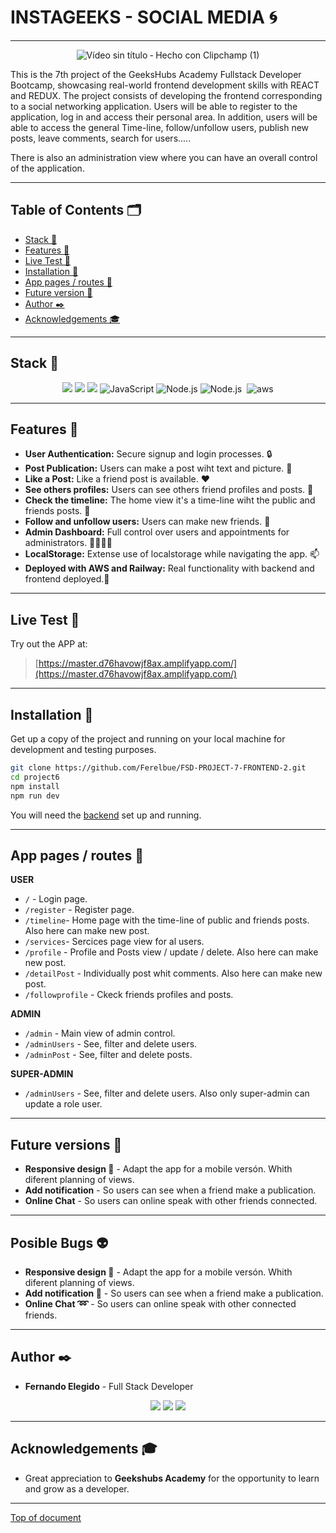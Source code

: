 # INSTAGEEKS - SOCIAL MEDIA :cyclone:
---
<div align="center">

![Vídeo sin título ‐ Hecho con Clipchamp (1)](https://github.com/Ferelbue/FSD-PROJECT-7-FRONTEND-2/assets/154675938/d144f3a0-ac7c-48af-87d9-eaefb9646e90)

 </div>

This is the 7th project of the GeeksHubs Academy Fullstack Developer Bootcamp, showcasing real-world frontend development skills with REACT and REDUX.
The project consists of developing the frontend corresponding to a social networking application.
Users will be able to register to the application, log in and access their personal area. In addition, users will be able to access the general Time-line, follow/unfollow users, publish new posts, leave comments, search for users.....

There is also an administration view where you can have an overall control of the application.

---

## Table of Contents 🗂️

- [Stack 🔧](#stack-wrench)
- [Features 🌟](#features-star2)
- [Live Test 📡](#live-test-satellite)
- [Installation 🚀](#installation-rocket)
- [App pages / routes 📑](#app-pages--routes-bookmark_tabs)
- [Future version 🔮](#future-versions-crystal_ball)
- [Author ✒️](#author-black_nib)
- [Acknowledgements 🎓](#acknowledgements-mortar_board)

---

## Stack :wrench:

<div align="center">
<img src="https://img.shields.io/badge/-React-61DAFB?style=for-the-badge&logo=react&logoColor=black">
<img src="https://img.shields.io/badge/-Redux-7D3C98?style=for-the-badge&logo=redux&logoColor=black">
<img src="https://img.shields.io/badge/-Vite-747bff?style=for-the-badge&logo=vite&logoColor=white">
<img src="https://img.shields.io/badge/JavaScript-E5E104?style=for-the-badge&logo=javascript&logoColor=black" alt="JavaScript" />
<img src="https://img.shields.io/badge/Node.js-339933?style=for-the-badge&logo=node.js&logoColor=white" alt="Node.js" />
<img src="https://img.shields.io/badge/bootstrap-8011F5?style=for-the-badge&logo=bootstrap&logoColor=white" alt="Node.js" />
<img src="https://img.shields.io/badge/railway-0B615E?style=for-the-badge&logo=railway&logoColor=white" alt="" />
<img src="https://img.shields.io/badge/AWS-F39C12?style=for-the-badge&logo=amazon&logoColor=white" alt="aws" />
 </div>

---

## Features :star2:

- **User Authentication:** Secure signup and login processes. 🔒
- **Post Publication:** Users can make a post wiht text and picture. 🌅
- **Like a Post:** Like a friend post is available. ❤️
- **See others profiles:** Users can see others friend profiles and posts. 👀
- **Check the timeline:** The home view it's a time-line wiht the public and friends posts. 📰
- **Follow and unfollow users:** Users can make new friends. 👫
- **Admin Dashboard:** Full control over users and appointments for administrators. 👩‍💼👨‍💼
- **LocalStorage:** Extense use of localstorage while navigating the app. 📫
- **Deployed with AWS and Railway:** Real functionality with backend and frontend deployed.📡

---

## Live Test :satellite:

Try out the APP at:

> [https://master.d76havowjf8ax.amplifyapp.com/](https://master.d76havowjf8ax.amplifyapp.com/)

---

## Installation :rocket:

Get up a copy of the project and running on your local machine for development and testing purposes.

```sh
git clone https://github.com/Ferelbue/FSD-PROJECT-7-FRONTEND-2.git
cd project6
npm install
npm run dev
```

You will need the [backend](https://github.com/Ferelbue/FSD-PROJECT-5-BACKEND-2.git) set up and running.

---

## App pages / routes :bookmark_tabs:

**USER**
- `/` - Login page.
- `/register` - Register page.
- `/timeline`- Home page with the time-line of public and friends posts. Also here can make new post.
- `/services`- Sercices page view for al users.
- `/profile` - Profile and Posts view / update / delete. Also here can make new post.
- `/detailPost` - Individually post whit comments. Also here can make new post.
- `/followprofile` - Ckeck friends profiles and posts.

**ADMIN**

- `/admin` - Main view of admin control.
- `/adminUsers` - See, filter and delete users.
- `/adminPost` - See, filter and delete posts.

**SUPER-ADMIN**

- `/adminUsers` - See, filter and delete users. Also only super-admin can update a role user.

---

## Future versions :crystal_ball:

- **Responsive design 📱** - Adapt the app for a mobile versón. Whith diferent planning of views.
- **Add notification** - So users can see when a friend make a publication.
- **Online Chat** - So users can online speak with other friends connected.

---


## Posible Bugs :alien:

- **Responsive design 📱** - Adapt the app for a mobile versón. Whith diferent planning of views.
- **Add notification 🔔** - So users can see when a friend make a publication.
- **Online Chat ➿** - So users can online speak with other connected friends.

---

## Author :black_nib:

- **Fernando Elegido** - Full Stack Developer

<div align="center">
<a href="https://github.com/ferelbue" target="_blank"><img src="https://img.shields.io/badge/github-24292F?style=for-the-badge&logo=github&logoColor=white" target="_blank"></a> 
<a href = "mailto:ferelbue@gmail.com"><img src="https://img.shields.io/badge/Gmail-C6362C?style=for-the-badge&logo=gmail&logoColor=white" target="_blank"></a>
<a href="https://www.linkedin.com/in/fernando-elegido" target="_blank"><img src="https://img.shields.io/badge/-LinkedIn-%230077B5?style=for-the-badge&logo=linkedin&logoColor=white" target="_blank"></a> 
</div>

---

## Acknowledgements :mortar_board:

- Great appreciation to **Geekshubs Academy** for the opportunity to learn and grow as a developer.

---

[Top of document](#sorry-mom---tattoo-studio-black_nib)
